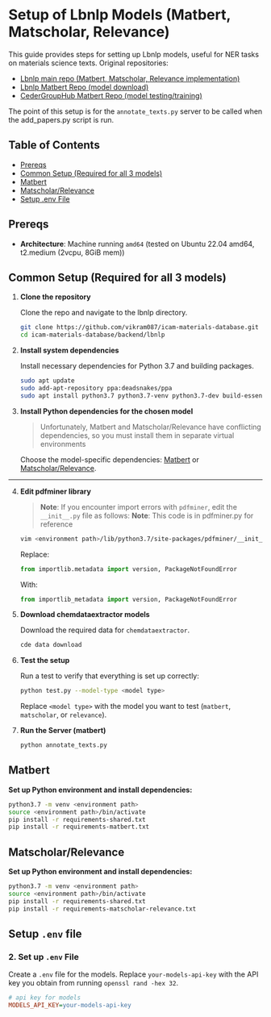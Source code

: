 # Setup of Lbnlp Models (Matbert, Matscholar, Relevance)

This guide provides steps for setting up Lbnlp models, useful for NER tasks on materials science texts. Original repositories:

- [Lbnlp main repo (Matbert, Matscholar, Relevance implementation)](https://github.com/lbnlp/lbnlp)
- [Lbnlp Matbert Repo (model download)](https://github.com/lbnlp/MatBERT)
- [CederGroupHub Matbert Repo (model testing/training)](https://github.com/CederGroupHub/MatBERT_NER)

The point of this setup is for the `annotate_texts.py` server to be called when the add_papers.py script is run.

## Table of Contents

- [Prereqs](#prereqs)
- [Common Setup (Required for all 3 models)](#common-setup-required-for-all-3-models)
- [Matbert](#matbert)
- [Matscholar/Relevance](#matscholarrelevance)
- [Setup .env File]()

## Prereqs
- **Architecture**: Machine running `amd64` (tested on Ubuntu 22.04 amd64, t2.medium (2vcpu, 8GiB mem))

## Common Setup (Required for all 3 models)

1. **Clone the repository**

   Clone the repo and navigate to the lbnlp directory.

   ```bash
   git clone https://github.com/vikram087/icam-materials-database.git
   cd icam-materials-database/backend/lbnlp
   ```

2. **Install system dependencies**

   Install necessary dependencies for Python 3.7 and building packages.

   ```bash
   sudo apt update 
   sudo add-apt-repository ppa:deadsnakes/ppa 
   sudo apt install python3.7 python3.7-venv python3.7-dev build-essential
   ```

3. **Install Python dependencies for the chosen model**

   > Unfortunately, Matbert and Matscholar/Relevance have conflicting dependencies, so you must install them in separate virtual environments

   Choose the model-specific dependencies: [Matbert](#matbert) or [Matscholar/Relevance](#matscholarrelevance).

---

4. **Edit pdfminer library** 

   > **Note**: If you encounter import errors with `pdfminer`, edit the `__init__.py` file as follows:
   > **Note**: This code is in pdfminer.py for reference

   ```bash
   vim <environment path>/lib/python3.7/site-packages/pdfminer/__init__.py
   ```

   Replace:
   ```python
   from importlib.metadata import version, PackageNotFoundError
   ```
   With:
   ```python
   from importlib_metadata import version, PackageNotFoundError
   ```

5. **Download chemdataextractor models**  

   Download the required data for `chemdataextractor`.

   ```bash
   cde data download
   ```

6. **Test the setup**

   Run a test to verify that everything is set up correctly:

   ```bash
   python test.py --model-type <model type>
   ```
   Replace `<model type>` with the model you want to test (`matbert`, `matscholar`, or `relevance`).

7. **Run the Server (matbert)**

   ```bash
   python annotate_texts.py
   ```

## Matbert

**Set up Python environment and install dependencies:**

```bash
python3.7 -m venv <environment path>
source <environment path>/bin/activate
pip install -r requirements-shared.txt
pip install -r requirements-matbert.txt
```

## Matscholar/Relevance

**Set up Python environment and install dependencies:**

```bash
python3.7 -m venv <environment path>
source <environment path>/bin/activate
pip install -r requirements-shared.txt
pip install -r requirements-matscholar-relevance.txt
```

## Setup `.env` file

### 2. Set up `.env` File

Create a `.env` file for the models. Replace `your-models-api-key` with the API key you obtain from running `openssl rand -hex 32`.

   ```ini
   # api key for models
   MODELS_API_KEY=your-models-api-key
   ```